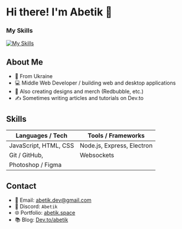 # Hi there! I'm Abetik 👋

### My Skills
[![My Skills](https://skillicons.dev/icons?i=js,html,css,wasm)](https://skillicons.dev)

## About Me

- 🏡 From Ukraine  
- 💻 Middle Web Developer / building web and desktop applications  
- 🎨 Also creating designs and merch (Redbubble, etc.)  
- ✍ Sometimes writing articles and tutorials on Dev.to  

## Skills

| Languages / Tech | Tools / Frameworks |
|------------------|---------------------|
| JavaScript, HTML, CSS | Node.js, Express, Electron |
| Git / GitHub,| Websockets |
| Photoshop / Figma |

## Contact

- 📧 Email: abetik.dev@gmail.com  
- 💬 Discord: `Abetik`  
- 🌐 Portfolio: [abetik.space](https://abetik.space)  
- 📚 Blog: [Dev.to/abetik](https://dev.to/abetik)  




